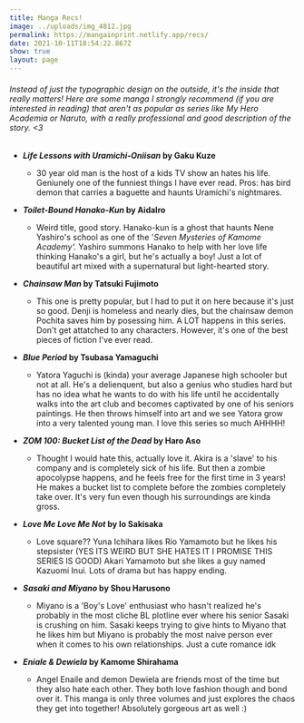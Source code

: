 ```yaml
---
title: Manga Recs!
image: ../uploads/img_4812.jpg
permalink: https://mangainprint.netlify.app/recs/
date: 2021-10-11T18:54:22.867Z
show: true
layout: page
---
```

###### Instead of just the typographic design on the outside, it's the inside that really matters! Here are some manga I strongly recommend (if you are interested in reading) that aren't as popular as series like *My Hero Academia* or *Naruto*, with a really professional and good description of the story. <3

* ***Life Lessons with Uramichi-Oniisan* by Gaku Kuze**

  * 30 year old man is the host of a kids TV show an hates his life. Geniunely one of the funniest things I have ever read. Pros: has bird demon that carries a baguette and haunts Uramichi's nightmares. 
* ***Toilet-Bound Hanako-Kun* by Aidalro**

  * Weird title, good story. Hanako-kun is a ghost that haunts Nene Yashiro's school as one of the '*Seven Mysteries of Kamome Academy'.* Yashiro summons Hanako to help with her love life thinking Hanako's a girl, but he's actually a boy! Just a lot of beautiful art mixed with a supernatural but light-hearted story. 
* ***Chainsaw Man* by Tatsuki Fujimoto**

  * This one is pretty popular, but I had to put it on here because it's just so good. Denji is homeless and nearly dies, but the chainsaw demon Pochita saves him by posessing him. A LOT happens in this series. Don't get attatched to any characters. However, it's one of the best pieces of fiction I've ever read. 
* ***Blue Period* by Tsubasa Yamaguchi**

  * Yatora Yaguchi is (kinda) your average Japanese high schooler but not at all. He's a delienquent, but also a genius who studies hard but has no idea what he wants to do with his life until he accidentally walks into the art club and becomes captivated by one of his seniors paintings. He then throws himself into art and we see Yatora grow into a very talented young man. I love this series so much AHHHH!
* ***ZOM 100: Bucket List of the Dead* by Haro Aso**

  * Thought I would hate this, actually love it. Akira is a 'slave' to his company and is completely sick of his life. But then a zombie apocolypse happens, and he feels free for the first time in 3 years! He makes a bucket list to complete before the zombies completely take over. It's very fun even though his surroundings are kinda gross. 
* ***Love Me Love Me Not* by Io Sakisaka**

  * Love square?? Yuna Ichihara likes Rio Yamamoto but he likes his stepsister (YES ITS WEIRD BUT SHE HATES IT I PROMISE THIS SERIES IS GOOD) Akari Yamamoto but she likes a guy named Kazuomi Inui. Lots of drama but has happy ending. 
* ***Sasaki and Miyano* by Shou Harusono**

  * Miyano is a 'Boy's Love' enthusiast who hasn't realized he's probably in the most cliche BL plotline ever where his senior Sasaki is crushing on him. Sasaki keeps trying to give hints to Miyano that he likes him but Miyano is probably the most naive person ever when it comes to his own relationships. Just a cute romance idk
* ***Eniale & Dewiela* by Kamome Shirahama**

  * Angel Enaile and demon Dewiela are friends most of the time but they also hate each other. They both love fashion though and bond over it. This manga is only three volumes and just explores the chaos they get into together! Absolutely gorgeous art as well :)